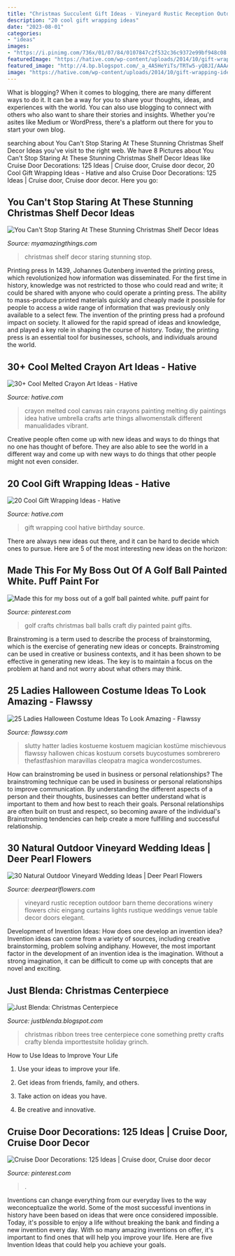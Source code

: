 ```yaml
---
title: "Christmas Succulent Gift Ideas - Vineyard Rustic Reception Outdoor Barn Theme Decorations Winery Flowers Chic Eingang Curtains Lights Rustique Weddings Venue Table Decor Doors Elegant"
description: "20 cool gift wrapping ideas"
date: "2023-08-01"
categories:
- "ideas"
images:
- "https://i.pinimg.com/736x/01/07/84/0107847c2f532c36c9372e99bf948c08.jpg"
featuredImage: "https://hative.com/wp-content/uploads/2014/10/gift-wrapping-ideas/2-cool-gift-wrapping-ideas.jpg"
featured_image: "http://4.bp.blogspot.com/_a_4A5HeYiTs/TRTw5-yQ8JI/AAAAAAAAHMk/QpFkAvA_8O4/s1600/DSC02891.JPG"
image: "https://hative.com/wp-content/uploads/2014/10/gift-wrapping-ideas/2-cool-gift-wrapping-ideas.jpg"
---
```



What is blogging?
When it comes to blogging, there are many different ways to do it. It can be a way for you to share your thoughts, ideas, and experiences with the world. You can also use blogging to connect with others who also want to share their stories and insights. Whether you're asites like Medium or WordPress, there's a platform out there for you to start your own blog.

	

		
searching about You Can&#039;t Stop Staring At These Stunning Christmas Shelf Decor Ideas you've visit to the right web. We have 8 Pictures about You Can&#039;t Stop Staring At These Stunning Christmas Shelf Decor Ideas like Cruise Door Decorations: 125 Ideas | Cruise door, Cruise door decor, 20 Cool Gift Wrapping Ideas - Hative and also Cruise Door Decorations: 125 Ideas | Cruise door, Cruise door decor. Here you go:
		
    
## You Can&#039;t Stop Staring At These Stunning Christmas Shelf Decor Ideas

<img loading=lazy src="http://myamazingthings.com/wp-content/uploads/2017/12/christmas-shelf-decor-3-.jpg" onerror="this.onerror=null;this.src='https://tse2.mm.bing.net/th?id=OIP.NTDYbDqkbJcmVIQpa7wydwHaLH&amp;pid=15.1';" alt="You Can&#039;t Stop Staring At These Stunning Christmas Shelf Decor Ideas">

_Source: myamazingthings.com_

>christmas shelf decor staring stunning stop. 

	

Printing press
In 1439, Johannes Gutenberg invented the printing press, which revolutionized how information was disseminated. For the first time in history, knowledge was not restricted to those who could read and write; it could be shared with anyone who could operate a printing press. The ability to mass-produce printed materials quickly and cheaply made it possible for people to access a wide range of information that was previously only available to a select few.
The invention of the printing press had a profound impact on society. It allowed for the rapid spread of ideas and knowledge, and played a key role in shaping the course of history. Today, the printing press is an essential tool for businesses, schools, and individuals around the world.

    
## 30+ Cool Melted Crayon Art Ideas - Hative

<img loading=lazy src="https://hative.com/wp-content/uploads/2014/04/melted-crayon-art/13-love-in-rain.jpg" onerror="this.onerror=null;this.src='https://tse3.mm.bing.net/th?id=OIP.4u2mf1Mcwn6edmzJLByh0wHaJ6&amp;pid=15.1';" alt="30+ Cool Melted Crayon Art Ideas - Hative">

_Source: hative.com_

>crayon melted cool canvas rain crayons painting melting diy paintings idea hative umbrella crafts arte things allwomenstalk different manualidades vibrant. 

	

Creative people often come up with new ideas and ways to do things that no one has thought of before. They are also able to see the world in a different way and come up with new ways to do things that other people might not even consider.

    
## 20 Cool Gift Wrapping Ideas - Hative

<img loading=lazy src="https://hative.com/wp-content/uploads/2014/10/gift-wrapping-ideas/2-cool-gift-wrapping-ideas.jpg" onerror="this.onerror=null;this.src='https://tse4.mm.bing.net/th?id=OIP.iX8UAdzo3q4mvijwzBCFEwHaKX&amp;pid=15.1';" alt="20 Cool Gift Wrapping Ideas - Hative">

_Source: hative.com_

>gift wrapping cool hative birthday source. 

	

There are always new ideas out there, and it can be hard to decide which ones to pursue. Here are 5 of the most interesting new ideas on the horizon: 

    
## Made This For My Boss Out Of A Golf Ball Painted White. Puff Paint For

<img loading=lazy src="https://i.pinimg.com/736x/c8/c3/83/c8c383d809404c65f137096c70bacfb5--golf-ball-craft-golf-crafts.jpg" onerror="this.onerror=null;this.src='https://tse3.mm.bing.net/th?id=OIP.jKAEyTSytJaYrYMj14O8eAHaNI&amp;pid=15.1';" alt="Made this for my boss out of a golf ball painted white. puff paint for">

_Source: pinterest.com_

>golf crafts christmas ball balls craft diy painted paint gifts. 

	

Brainstroming is a term used to describe the process of brainstorming, which is the exercise of generating new ideas or concepts. Brainstroming can be used in creative or business contexts, and it has been shown to be effective in generating new ideas. The key is to maintain a focus on the problem at hand and not worry about what others may think.

    
## 25 Ladies Halloween Costume Ideas To Look Amazing - Flawssy

<img loading=lazy src="https://www.flawssy.com/wp-content/uploads/2016/05/slutty-halloween-costumes-Halloween-party-costume-ideas.jpg" onerror="this.onerror=null;this.src='https://tse2.mm.bing.net/th?id=OIP.VVCkYU8iSCaCyBbt8heTYAHaRc&amp;pid=15.1';" alt="25 Ladies Halloween Costume Ideas To Look Amazing - Flawssy">

_Source: flawssy.com_

>slutty hatter ladies kostueme kostuem magician kostüme mischievous flawssy hallowen chicas kostuum corsets buycostumes sombrerero thefastfashion maravillas cleopatra magica wondercostumes. 

	

How can brainstroming be used in business or personal relationships?
The brainstroming technique can be used in business or personal relationships to improve communication. By understanding the different aspects of a person and their thoughts, businesses can better understand what is important to them and how best to reach their goals. Personal relationships are often built on trust and respect, so becoming aware of the individual's Brainstroming tendencies can help create a more fulfilling and successful relationship.

    
## 30 Natural Outdoor Vineyard Wedding Ideas | Deer Pearl Flowers

<img loading=lazy src="http://www.deerpearlflowers.com/wp-content/uploads/2017/02/rustic-vineyard-wedding-reception.jpg" onerror="this.onerror=null;this.src='https://tse3.mm.bing.net/th?id=OIP.ltk9o2hfQ_YWx1eQhEzEIwHaLH&amp;pid=15.1';" alt="30 Natural Outdoor Vineyard Wedding Ideas | Deer Pearl Flowers">

_Source: deerpearlflowers.com_

>vineyard rustic reception outdoor barn theme decorations winery flowers chic eingang curtains lights rustique weddings venue table decor doors elegant. 

	

Development of Invention Ideas: How does one develop an invention idea?
Invention ideas can come from a variety of sources, including creative brainstorming, problem solving andiphany. However, the most important factor in the development of an invention idea is the imagination. Without a strong imagination, it can be difficult to come up with concepts that are novel and exciting.

    
## Just Blenda: Christmas Centerpiece

<img loading=lazy src="http://4.bp.blogspot.com/_a_4A5HeYiTs/TRTw5-yQ8JI/AAAAAAAAHMk/QpFkAvA_8O4/s1600/DSC02891.JPG" onerror="this.onerror=null;this.src='https://tse1.mm.bing.net/th?id=OIP.4Q5t5pnF0FqmCiSPVw0o6gHaJ4&amp;pid=15.1';" alt="Just Blenda: Christmas Centerpiece">

_Source: justblenda.blogspot.com_

>christmas ribbon trees tree centerpiece cone something pretty crafts crafty blenda importtestsite holiday grinch. 

	

How to Use Ideas to Improve Your Life
1. Use your ideas to improve your life.
2. Get ideas from friends, family, and others.

3. Take action on ideas you have.

4. Be creative and innovative.

    
## Cruise Door Decorations: 125 Ideas | Cruise Door, Cruise Door Decor

<img loading=lazy src="https://i.pinimg.com/736x/01/07/84/0107847c2f532c36c9372e99bf948c08.jpg" onerror="this.onerror=null;this.src='https://tse3.mm.bing.net/th?id=OIP.tAKYOWEEc6EfXaucUtWgHwHaJ3&amp;pid=15.1';" alt="Cruise Door Decorations: 125 Ideas | Cruise door, Cruise door decor">

_Source: pinterest.com_

>. 

	

Inventions can change everything from our everyday lives to the way weconceptualize the world. Some of the most successful inventions in history have been based on ideas that were once considered impossible. Today, it's possible to enjoy a life without breaking the bank and finding a new invention every day. With so many amazing inventions on offer, it's important to find ones that will help you improve your life. Here are five Invention Ideas that could help you achieve your goals.

